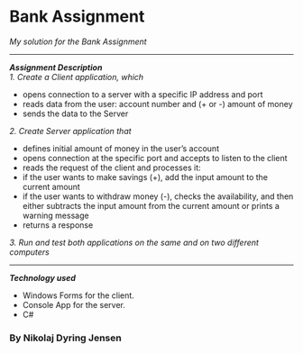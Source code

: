 # Bank Assignment
*My solution for the Bank Assignment*  
***
**_Assignment Description_**  
*1. Create a Client application, which*  
* opens connection to a server with a specific IP address and port 
* reads data from the user: account number and (+ or -) amount of money 
* sends the data to the Server 

*2. Create Server application that*
* defines initial amount of money in the user’s account 
* opens connection at the specific port and accepts to listen to the client 
* reads the request of the client and processes it: 
* if the user wants to make savings (+), add the input amount to the current amount 
* if the user wants to withdraw money (-), checks the availability, and then either subtracts the input amount from the current amount or prints a warning message 
* returns a response 

*3. Run and test both applications on the same and on two different computers*  
***
**_Technology used_**
* Windows Forms for the client.
* Console App for the server.
* C#
### By Nikolaj Dyring Jensen
